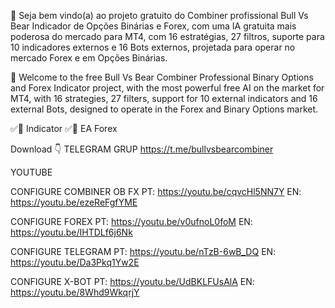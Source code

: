 💎 Seja bem vindo(a) ao projeto gratuito do Combiner profissional Bull Vs Bear Indicador de Opções Binárias e Forex, com uma IA gratuita mais poderosa do mercado para MT4, com 16 estratégias, 27 filtros, suporte para 10 indicadores externos e 16 Bots externos, projetada para operar no mercado Forex e em Opções Binárias.

💎 Welcome to the free Bull Vs Bear Combiner Professional Binary Options and Forex Indicator project, with the most powerful free AI on the market for MT4, with 16 strategies, 27 filters, support for 10 external indicators and 16 external Bots, designed to operate in the Forex and Binary Options market.

✅🤖 Indicator
✅🤖 EA Forex

Download 👇
TELEGRAM GRUP
https://t.me/bullvsbearcombiner

YOUTUBE

CONFIGURE COMBINER OB FX
PT:
https://youtu.be/cqvcHl5NN7Y
EN:
https://youtu.be/ezeReFgfYME

CONFIGURE FOREX
PT:
https://youtu.be/v0ufnoL0foM
EN:
https://youtu.be/IHTDLf6j6Nk

CONFIGURE TELEGRAM
PT:
https://youtu.be/nTzB-6wB_DQ
EN:
https://youtu.be/Da3Pkq1Yw2E

CONFIGURE X-BOT
PT:
https://youtu.be/UdBKLFUsAlA
EN:
https://youtu.be/8Whd9WkqrjY


